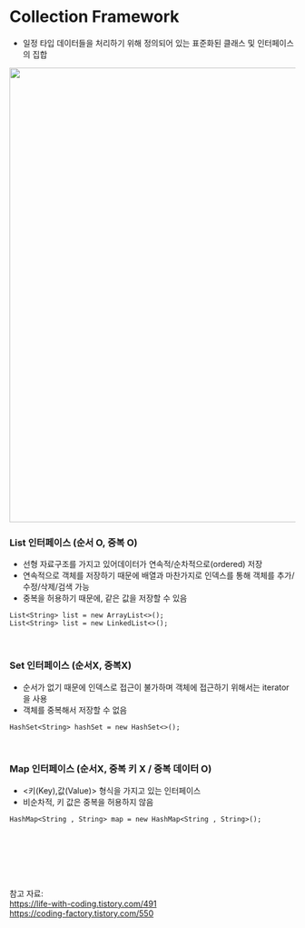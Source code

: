 # Collection Framework

- 일정 타입 데이터들을 처리하기 위해 정의되어 있는 표준화된 클래스 및 인터페이스의 집합

<img src="https://github.com/98000001/CS-Study/assets/80199502/a79c73f8-2e00-43ea-9341-582a8a16e345"  width="800">

### **List 인터페이스 (순서 O, 중복 O)**

- 선형 자료구조를 가지고 있어데이터가 연속적/순차적으로(ordered) 저장
- 연속적으로 객체를 저장하기 때문에 배열과 마찬가지로 인덱스를 통해 객체를 추가/수정/삭제/검색 가능
- 중복을 허용하기 때문에, 같은 값을 저장할 수 있음

```
List<String> list = new ArrayList<>();
List<String> list = new LinkedList<>();
```

<br>

### **Set 인터페이스 (순서X, 중복X)**

- 순서가 없기 때문에 인덱스로 접근이 불가하며 객체에 접근하기 위해서는 iterator 을 사용
- 객체를 중복해서 저장할 수 없음

```
HashSet<String> hashSet = new HashSet<>();
```

<br>

### Map 인터페이스 (순서X, 중복 키 X / 중복 데이터 O)

- <키(Key),값(Value)> 형식을 가지고 있는 인터페이스
- 비순차적, 키 값은 중복을 허용하지 않음

```
HashMap<String , String> map = new HashMap<String , String>();
```

<br><br><br><br><br>

참고 자료: <br>
https://life-with-coding.tistory.com/491 <br>
https://coding-factory.tistory.com/550
